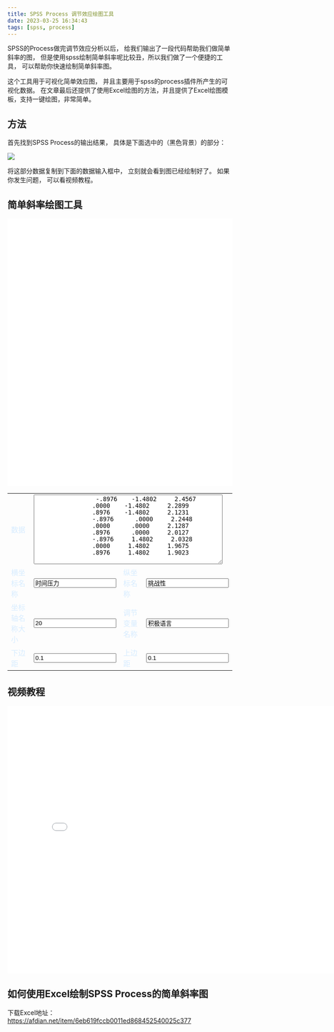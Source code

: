 ```yaml
---
title: SPSS Process 调节效应绘图工具
date: 2023-03-25 16:34:43
tags: [spss, process]
---
```

SPSS的Process做完调节效应分析以后， 给我们输出了一段代码帮助我们做简单斜率的图，
但是使用spss绘制简单斜率呢比较丑，所以我们做了一个便捷的工具， 可以帮助你快速绘制简单斜率图。

这个工具用于可视化简单效应图， 
并且主要用于spss的process插件所产生的可视化数据。
在文章最后还提供了使用Excel绘图的方法，并且提供了Excel绘图模板，支持一键绘图，非常简单。

<!-- more -->

## 方法

首先找到SPSS Process的输出结果， 具体是下面选中的（黑色背景）的部分：

<img src="spss-process-简单斜率图.png">

将这部分数据复制到下面的数据输入框中， 立刻就会看到图已经绘制好了。
如果你发生问题， 可以看视频教程。

## 简单斜率绘图工具

<script src="https://cdnjs.cloudflare.com/ajax/libs/echarts/5.4.2/echarts.min.js" integrity="sha512-VdqgeoWrVJcsDXFlQEKqE5MyhaIgB9yXUVaiUa8DR2J4Lr1uWcFm+ZH/YnzV5WqgKf4GPyHQ64vVLgzqGIchyw==" crossorigin="anonymous" referrerpolicy="no-referrer"></script>
<style>

    td {
        color: #d7ecff;
    }
    td > input {
        color: black;

    }
    td > textarea {
        color: black;

    }
</style>
<div id="main" style="width: 100%;height:600px;background-color:white"></div>
<div id="config" style="height:400px">
    <table style="color:black">
        <tr>
            <td>数据</td><td colspan="3"><textarea rows="10" cols="50"  onchange="draw()">
                 -.8976    -1.4802     2.4567 
                .0000    -1.4802     2.2899 
                .8976    -1.4802     2.1231 
                -.8976      .0000     2.2448 
                .0000      .0000     2.1287 
                .8976      .0000     2.0127 
                -.8976     1.4802     2.0328 
                .0000     1.4802     1.9675 
                .8976     1.4802     1.9023
            </textarea></td>
        </tr>
        <tr>
            <td>横坐标名称</td><td><input type="text" id="xname" value="时间压力" onchange="draw()"></td>
            <td>纵坐标名称</td><td><input type="text" id="yname" value="挑战性" onchange="draw()"></td>
        </tr>
        <tr>
            <td>坐标轴名称大小</td><td><input type="number" id="axis-name-size" value="20" onchange="draw()"></td>
            <td>调节变量名称</td><td><input type="text" id="zname" value="积极语言" onchange="draw()"></td>
        </tr>
        <tr>
            <td>下边距</td><td><input type="number" id="ymin" value="0.1" onchange="draw()"></td>
            <td>上边距</td><td><input type="number" id="ymax" value="0.1" onchange="draw()"></td>
        </tr>
    </table>
</div>

<script>
function parseData(){
    let rawdata = $('textarea').val();
    let data = [];
    rawdata.split('\n').forEach(line=>{
        console.log(line);
        let lastNum=undefined;
        line.split(' ').forEach(n=>{
            n = parseFloat(n);
            console.log('n='+n)
            if(!isNaN(n)){lastNum=n}
        })
        if(!isNaN(lastNum)){
            data.push(lastNum)
        }
        
    })
    return data
}

function draw(){
    let data = parseData();
    let option = {
    legend: {
        show: true,
        top: 'bottom',
    },
    xAxis: {
        name: $('#xname').val(),
        type: 'category',
        nameLocation: 'center',
        nameTextStyle: {
            fontSize:$('#axis-name-size').val(),
            verticalAlign: 'top',
            padding: [10,10,10,10],
        },
        data: ['M-SD', 'M', 'M+SD', ]
    },
    yAxis: {
        name: $('#yname').val(),
        type: 'value',
        nameLocation: 'center',
        min: function (value) {
            return value.min - parseFloat($('#ymin').val());
        },
        max: function (value) {
            return value.max + parseFloat($('#ymax').val());
        },
        nameTextStyle: {
            fontSize: $('#axis-name-size').val(),
            verticalAlign: 'bottom',
            padding: [10,10,10,10],
        },
    },
    series: [
        {
        name: '低' + $('#zname').val(),
        data: data.slice(0,3),
        type: 'line',
        color: 'black',
        symbol: 'rect',
        symbolSize: 8,
        lineStyle: {
            normal: {
            width: 2,
            type: 'dotted'
            },
        
        }
        },
        {
        name: '中' + $('#zname').val(),
        data: data.slice(3,6),
        type: 'line',
        symbol: 'triangle',
        symbolSize: 8,
        color: 'black',
        lineStyle: {
            normal: {
            width: 2,
            type: 'dotted'
            },

        }
        },
        {
        name: '高' + $('#zname').val(),
        data: data.slice(6,9),
        type: 'line',
        color: 'black',
        lineStyle: {
            normal: {
            width: 2,
            type: 'dotted'
            },

        }
        },
    ]
    };
    console.log( data.slice(0,3))
    console.log( data.slice(3,6))
    console.log( data.slice(6,9))
    var myChart = echarts.init(document.getElementById('main'));
    myChart.setOption(option);
}
setTimeout(()=>{
    draw()
}, 500)
</script>


## 视频教程

<iframe src="//player.bilibili.com/player.html?aid=526561374&bvid=BV1VM411g7mR&cid=1070494623&page=1" scrolling="no" border="0" frameborder="no" framespacing="0" allowfullscreen="true" style="width:800px;height:600px"> </iframe>

## 如何使用Excel绘制SPSS Process的简单斜率图

下载Excel地址： https://afdian.net/item/6eb619fccb0011ed868452540025c377


